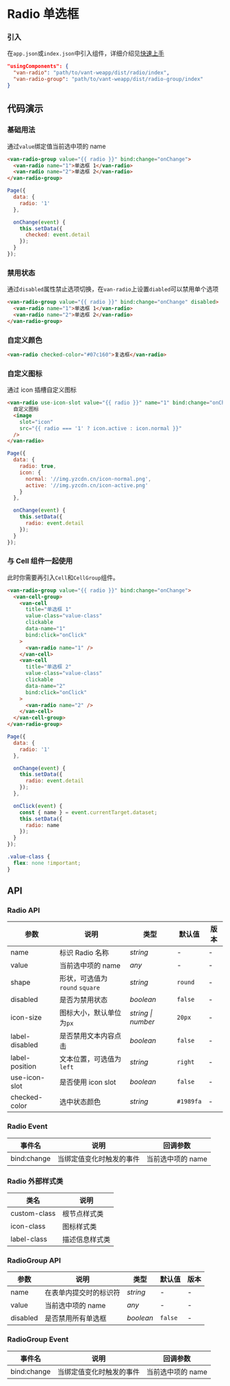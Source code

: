 # Radio 单选框

### 引入

在`app.json`或`index.json`中引入组件，详细介绍见[快速上手](#/quickstart#yin-ru-zu-jian)

```json
"usingComponents": {
  "van-radio": "path/to/vant-weapp/dist/radio/index",
  "van-radio-group": "path/to/vant-weapp/dist/radio-group/index"
}
```

## 代码演示

### 基础用法

通过`value`绑定值当前选中项的 name

```html
<van-radio-group value="{{ radio }}" bind:change="onChange">
  <van-radio name="1">单选框 1</van-radio>
  <van-radio name="2">单选框 2</van-radio>
</van-radio-group>
```

```js
Page({
  data: {
    radio: '1'
  },

  onChange(event) {
    this.setData({
      checked: event.detail
    });
  }
});
```

### 禁用状态

通过`disabled`属性禁止选项切换，在`van-radio`上设置`diabled`可以禁用单个选项

```html
<van-radio-group value="{{ radio }}" bind:change="onChange" disabled>
  <van-radio name="1">单选框 1</van-radio>
  <van-radio name="2">单选框 2</van-radio>
</van-radio-group>
```

### 自定义颜色

 ```html
<van-radio checked-color="#07c160">复选框</van-radio>
```

### 自定义图标

通过 icon 插槽自定义图标

```html
<van-radio use-icon-slot value="{{ radio }}" name="1" bind:change="onChange">
  自定义图标
  <image
    slot="icon"
    src="{{ radio === '1' ? icon.active : icon.normal }}"
  />
</van-radio>
```

```js
Page({
  data: {
    radio: true,
    icon: {
      normal: '//img.yzcdn.cn/icon-normal.png',
      active: '//img.yzcdn.cn/icon-active.png'
    }
  },

  onChange(event) {
    this.setData({
      radio: event.detail
    });
  }
});
```

### 与 Cell 组件一起使用

此时你需要再引入`Cell`和`CellGroup`组件。

```html
<van-radio-group value="{{ radio }}" bind:change="onChange">
  <van-cell-group>
    <van-cell
      title="单选框 1"
      value-class="value-class"
      clickable
      data-name="1"
      bind:click="onClick"
    >
      <van-radio name="1" />
    </van-cell>
    <van-cell
      title="单选框 2"
      value-class="value-class"
      clickable
      data-name="2"
      bind:click="onClick"
    >
      <van-radio name="2" />
    </van-cell>
  </van-cell-group>
</van-radio-group>
```

```js
Page({
  data: {
    radio: '1'
  },

  onChange(event) {
    this.setData({
      radio: event.detail
    });
  },

  onClick(event) {
    const { name } = event.currentTarget.dataset;
    this.setData({
      radio: name
    });
  }
});
```

```css
.value-class {
  flex: none !important;
}
```

## API

### Radio API

| 参数 | 说明 | 类型 | 默认值 | 版本 |
|-----------|-----------|-----------|-------------|-------------|
| name | 标识 Radio 名称 | *string* | - | - |
| value | 当前选中项的 name | *any* | - | - |
| shape | 形状，可选值为 `round` `square` | *string* | `round` | - |
| disabled | 是否为禁用状态 | *boolean* | `false` | - |
| icon-size | 图标大小，默认单位为`px` | *string \| number* | `20px` | - |
| label-disabled | 是否禁用文本内容点击 | *boolean* | `false` | - |
| label-position | 文本位置，可选值为 `left` | *string* | `right` | - |
| use-icon-slot | 是否使用 icon slot | *boolean* | `false` | - |
| checked-color | 选中状态颜色 | *string* | `#1989fa` | - |

### Radio Event

| 事件名 | 说明 | 回调参数 |
|-----------|-----------|-----------|
| bind:change | 当绑定值变化时触发的事件 | 当前选中项的 name |

### Radio 外部样式类

| 类名 | 说明 |
|-----------|-----------|
| custom-class | 根节点样式类 |
| icon-class | 图标样式类 |
| label-class | 描述信息样式类 |

### RadioGroup API

| 参数 | 说明 | 类型 | 默认值 | 版本 |
|-----------|-----------|-----------|-------------|-------------|
| name | 在表单内提交时的标识符 | *string* | - | - |
| value | 当前选中项的 name | *any* | - | - |
| disabled | 是否禁用所有单选框 | *boolean* | `false` | - |

### RadioGroup Event

| 事件名 | 说明 | 回调参数 |
|-----------|-----------|-----------|
| bind:change | 当绑定值变化时触发的事件 | 当前选中项的 name |
